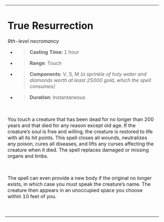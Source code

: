 <table><tbody><tr class="odd"><td><h1 id="true-resurrection"><strong>True Resurrection</strong></h1><p><em>9th-level necromancy</em></p><ul><li><blockquote><p><strong>Casting Time:</strong> 1 hour</p></blockquote></li><li><blockquote><p><strong>Range</strong>: Touch</p></blockquote></li><li><blockquote><p><strong>Components</strong>: V, S, M <em>(a sprinkle of holy water and diamonds worth at least 25000 gold, which the spell consumes)</em></p></blockquote></li><li><blockquote><p><strong>Duration</strong>: Instantaneous</p></blockquote></li></ul><p> </p><p>You touch a creature that has been dead for no longer than 200 years and that died for any reason except old age. If the creature’s soul is free and willing, the creature is restored to life with all its hit points. This spell closes all wounds, neutralizes any poison, cures all diseases, and lifts any curses affecting the creature when it died. The spell replaces damaged or missing organs and limbs.</p><p> </p><p>The spell can even provide a new body if the original no longer exists, in which case you must speak the creature’s name. The creature then appears in an unoccupied space you choose within 10 feet of you.</p><p> </p></td></tr></tbody></table>